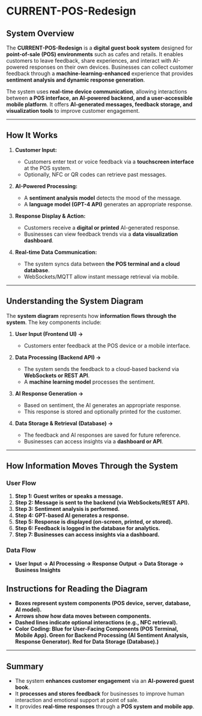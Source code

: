 # CURRENT-POS-Redesign

## **System Overview**
The **CURRENT-POS-Redesign** is a **digital guest book system** designed for **point-of-sale (POS) environments** such as cafes and retails. It enables customers to leave feedback, share experiences, and interact with AI-powered responses on their own devices. Businesses can collect customer feedback through a **machine-learning-enhanced** experience that provides **sentiment analysis and dynamic response generation**.

The system uses **real-time device communication**, allowing interactions between **a POS interface, an AI-powered backend, and a user-accessible mobile platform**. It offers **AI-generated messages, feedback storage, and visualization tools** to improve customer engagement.

---

## **How It Works**
1. **Customer Input:**  
   - Customers enter text or voice feedback via a **touchscreen interface** at the POS system.
   - Optionally, NFC or QR codes can retrieve past messages.

2. **AI-Powered Processing:**  
   - A **sentiment analysis model** detects the mood of the message.
   - A **language model (GPT-4 API)** generates an appropriate response.

3. **Response Display & Action:**  
   - Customers receive a **digital or printed** AI-generated response.
   - Businesses can view feedback trends via a **data visualization dashboard**.

4. **Real-time Data Communication:**  
   - The system syncs data between **the POS terminal and a cloud database**.
   - WebSockets/MQTT allow instant message retrieval via mobile.

---

## **Understanding the System Diagram**
The **system diagram** represents how **information flows through the system**. The key components include:

1. **User Input (Frontend UI) →**  
   - Customers enter feedback at the POS device or a mobile interface.
  
2. **Data Processing (Backend API) →**  
   - The system sends the feedback to a cloud-based backend via **WebSockets or REST API**.
   - A **machine learning model** processes the sentiment.

3. **AI Response Generation →**  
   - Based on sentiment, the AI generates an appropriate response.
   - This response is stored and optionally printed for the customer.

4. **Data Storage & Retrieval (Database) →**  
   - The feedback and AI responses are saved for future reference.
   - Businesses can access insights via a **dashboard or API**.

---

## **How Information Moves Through the System**
### **User Flow**
1. **Step 1: Guest writes or speaks a message.**  
2. **Step 2: Message is sent to the backend (via WebSockets/REST API).**  
3. **Step 3: Sentiment analysis is performed.**  
4. **Step 4: GPT-based AI generates a response.**  
5. **Step 5: Response is displayed (on-screen, printed, or stored).**  
6. **Step 6: Feedback is logged in the database for analytics.**  
7. **Step 7: Businesses can access insights via a dashboard.**

### **Data Flow**
- **User Input → AI Processing → Response Output → Data Storage → Business Insights**

## **Instructions for Reading the Diagram**
- **Boxes represent system components (POS device, server, database, AI model).**  
- **Arrows show how data moves between components.**  
- **Dashed lines indicate optional interactions (e.g., NFC retrieval).**
- **Color Coding: Blue for User-Facing Components (POS Terminal, Mobile App).
Green for Backend Processing (AI Sentiment Analysis, Response Generator).
Red for Data Storage (Database).)**

---

## **Summary**
- The system **enhances customer engagement** via an **AI-powered guest book**.
- It **processes and stores feedback** for businesses to improve human interaction and emotional support at point of sale.
- It provides **real-time responses** through a **POS system and mobile app**.
